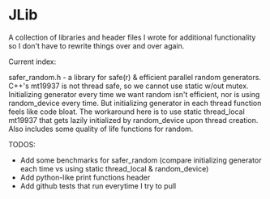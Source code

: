 # JLib
A collection of libraries and header files I wrote for additional functionality so I don't have to rewrite things over and over again.


Current index:

safer_random.h - a library for safe(r) & efficient parallel random generators. C++'s mt19937 is not thread safe, so we cannot use static w/out mutex. Initializing generator every time we want random isn't efficient, nor is using random_device every time. But initializing generator in each thread function feels like code bloat. The workaround here is to use static thread_local mt19937 that gets lazily initialized by random_device upon thread creation. Also includes some quality of life functions for random.



TODOS:
* Add some benchmarks for safer_random (compare initializing generator each time vs using static thread_local & random_device)
* Add python-like print functions header
* Add github tests that run everytime I try to pull





